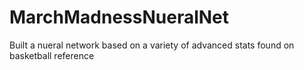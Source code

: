 # MarchMadnessNueralNet

Built a nueral network based on a variety of advanced stats found on basketball reference
